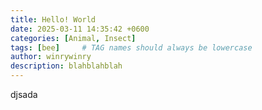 ```yaml
---
title: Hello! World
date: 2025-03-11 14:35:42 +0600
categories: [Animal, Insect]
tags: [bee]     # TAG names should always be lowercase
author: winrywinry
description: blahblahblah
---
```


djsada

